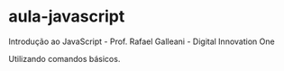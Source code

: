 # aula-javascript
Introdução ao JavaScript - Prof. Rafael Galleani - Digital Innovation One

Utilizando comandos básicos.
